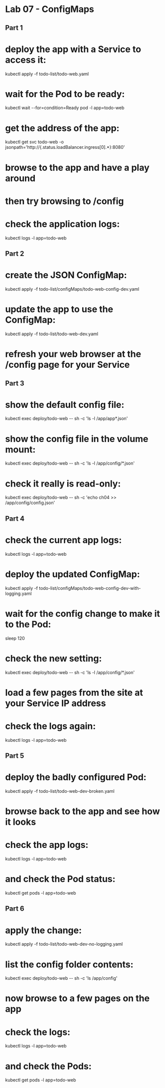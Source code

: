 # Lab 07 - ConfigMaps

## Part 1

# deploy the app with a Service to access it:
kubectl apply -f todo-list/todo-web.yaml
 
# wait for the Pod to be ready:
kubectl wait --for=condition=Ready pod -l app=todo-web
 
# get the address of the app:
kubectl get svc todo-web -o jsonpath='http://{.status.loadBalancer.ingress[0].*}:8080'
 
# browse to the app and have a play around
# then try browsing to /config
 
# check the application logs:
kubectl logs -l app=todo-web

## Part 2

# create the JSON ConfigMap:
kubectl apply -f todo-list/configMaps/todo-web-config-dev.yaml
 
# update the app to use the ConfigMap:
kubectl apply -f todo-list/todo-web-dev.yaml
 
# refresh your web browser at the /config page for your Service 

## Part 3

# show the default config file:
kubectl exec deploy/todo-web -- sh -c 'ls -l /app/app*.json'
 
# show the config file in the volume mount:
kubectl exec deploy/todo-web -- sh -c 'ls -l /app/config/*.json'
 
# check it really is read-only:
kubectl exec deploy/todo-web -- sh -c 'echo ch04 >> /app/config/config.json'

## Part 4

# check the current app logs:
kubectl logs -l app=todo-web
 
# deploy the updated ConfigMap:
kubectl apply -f todo-list/configMaps/todo-web-config-dev-with-logging.yaml
 
# wait for the config change to make it to the Pod:
sleep 120
 
# check the new setting:
kubectl exec deploy/todo-web -- sh -c 'ls -l /app/config/*.json'
 
# load a few pages from the site at your Service IP address
 
# check the logs again:
kubectl logs -l app=todo-web

## Part 5

# deploy the badly configured Pod:
kubectl apply -f todo-list/todo-web-dev-broken.yaml
 
# browse back to the app and see how it looks

# check the app logs:
kubectl logs -l app=todo-web
 
# and check the Pod status:
kubectl get pods -l app=todo-web

## Part 6

# apply the change:
kubectl apply -f todo-list/todo-web-dev-no-logging.yaml
 
# list the config folder contents:
kubectl exec deploy/todo-web -- sh -c 'ls /app/config'
 
# now browse to a few pages on the app
 
# check the logs:
kubectl logs -l app=todo-web
 
# and check the Pods:
kubectl get pods -l app=todo-web